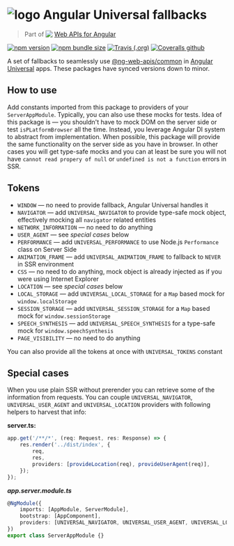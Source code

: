 # ![logo](logo.svg) Angular Universal fallbacks

> Part of <img src="web-api.svg" align="top"> [Web APIs for Angular](https://ng-web-apis.github.io/)

[![npm version](https://img.shields.io/npm/v/@ng-web-apis/universal.svg)](https://npmjs.com/package/@ng-web-apis/universal)
[![npm bundle size](https://img.shields.io/bundlephobia/minzip/@ng-web-apis/universal)](https://bundlephobia.com/result?p=@ng-web-apis/universal)
[![Travis (.org)](https://img.shields.io/travis/ng-web-apis/universal)](https://travis-ci.org/ng-web-apis/universal)
[![Coveralls github](https://img.shields.io/coveralls/github/ng-web-apis/universal)](https://coveralls.io/github/ng-web-apis/universal?branch=master)

A set of fallbacks to seamlessly use
[@ng-web-apis/common](https://github.com/ng-web-apis/common) in
[Angular Universal](https://github.com/angular/universal) apps.
These packages have synced versions down to minor.

## How to use

Add constants imported from this package to providers of your `ServerAppModule`.
Typically, you can also use these mocks for tests. Idea of this package is — you shouldn't
have to mock DOM on the server side or test `isPLatformBrowser` all the time. Instead,
you leverage Angular DI system to abstract from implementation. When possible, this package
will provide the same functionality on the server side as you have in browser. In other cases
you will get type-safe mocks and you can at least be sure you will not have
`cannot read propery of null` or `undefined is not a function` errors in SSR.

## Tokens

-   `WINDOW` — no need to provide fallback, Angular Universal handles it
-   `NAVIGATOR` — add `UNIVERSAL_NAVIGATOR` to provide type-safe mock object, effectively mocking all `navigator` related entities
-   `NETWORK_INFORMATION` — no need to do anything
-   `USER_AGENT` — see _special cases_ below
-   `PERFORMANCE` — add `UNIVERSAL_PERFORMANCE` to use Node.js `Performance` class on Server Side
-   `ANIMATION_FRAME` — add `UNIVERSAL_ANIMATION_FRAME` to fallback to `NEVER` in SSR environment
-   `CSS` — no need to do anything, mock object is already injected as if you were using Internet Explorer
-   `LOCATION` — see _special cases_ below
-   `LOCAL_STORAGE` — add `UNIVERSAL_LOCAL_STORAGE` for a `Map` based mock for `window.localStorage`
-   `SESSION_STORAGE` — add `UNIVERSAL_SESSION_STORAGE` for a `Map` based mock for `window.sessionStorage`
-   `SPEECH_SYNTHESIS` — add `UNIVERSAL_SPEECH_SYNTHESIS` for a type-safe mock for `window.speechSynthesis`
-   `PAGE_VISIBILITY` — no need to do anything

You can also provide all the tokens at once with `UNIVERSAL_TOKENS` constant

## Special cases

When you use plain SSR without prerender you can retrieve some of the information
from requests. You can couple `UNIVERSAL_NAVIGATOR`, `UNIVERSAL_USER_AGENT` and
`UNIVERSAL_LOCATION` providers with following helpers to harvest that info:

**server.ts:**

```typescript
app.get('/**/*', (req: Request, res: Response) => {
    res.render('../dist/index', {
        req,
        res,
        providers: [provideLocation(req), provideUserAgent(req)],
    });
});
```

**_app.server.module.ts_**

```typescript
@NgModule({
    imports: [AppModule, ServerModule],
    bootstrap: [AppComponent],
    providers: [UNIVERSAL_NAVIGATOR, UNIVERSAL_USER_AGENT, UNIVERSAL_LOCATION],
})
export class ServerAppModule {}
```
